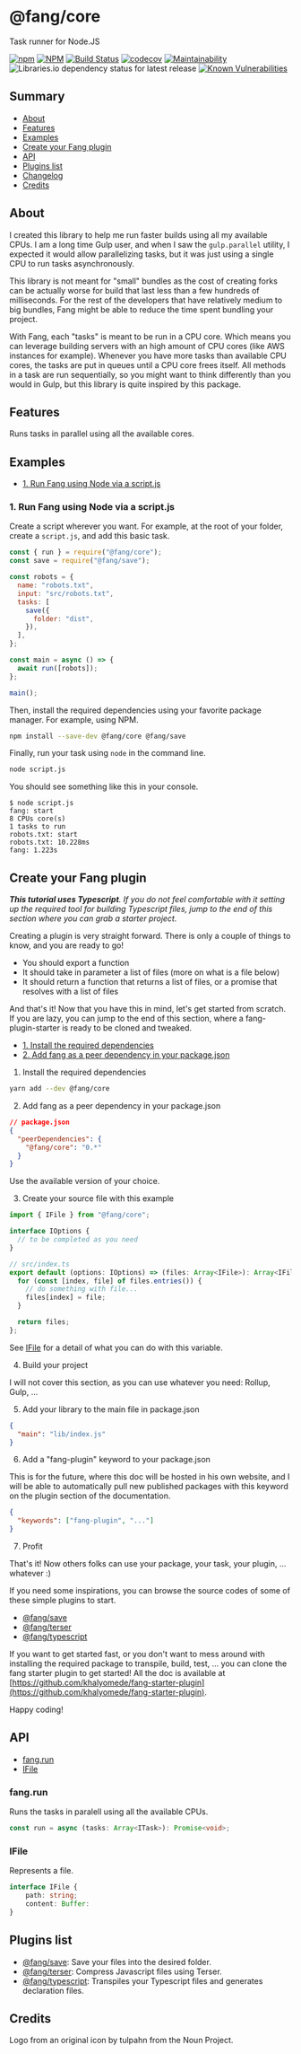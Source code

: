 # @fang/core

Task runner for Node.JS

[![npm](https://img.shields.io/npm/v/@fang/core)](https://www.npmjs.com/package/@fang/core) [![NPM](https://img.shields.io/npm/l/@fang/core)](https://github.com/khalyomede/fang-core/blob/master/LICENSE) [![Build Status](https://travis-ci.com/khalyomede/fang-core.svg?branch=master)](https://travis-ci.com/khalyomede/fang-core) [![codecov](https://codecov.io/gh/khalyomede/fang-core/branch/master/graph/badge.svg)](https://codecov.io/gh/khalyomede/fang-core) [![Maintainability](https://api.codeclimate.com/v1/badges/0bf7e947b52754320e4d/maintainability)](https://codeclimate.com/github/khalyomede/fang-core/maintainability) ![Libraries.io dependency status for latest release](https://img.shields.io/librariesio/release/npm/@fang/core) [![Known Vulnerabilities](https://snyk.io/test/github/khalyomede/fang-core/badge.svg?targetFile=package.json)](https://snyk.io/test/github/khalyomede/fang-core?targetFile=package.json)

## Summary

- [About](#about)
- [Features](#features)
- [Examples](#examples)
- [Create your Fang plugin](#create-your-fang-plugin)
- [API](#api)
- [Plugins list](#plugins-list)
- [Changelog](CHANGELOG.md)
- [Credits](#credits)

## About

I created this library to help me run faster builds using all my available CPUs. I am a long time Gulp user, and when I saw the `gulp.parallel` utility, I expected it would allow parallelizing tasks, but it was just using a single CPU to run tasks asynchronously.

This library is not meant for "small" bundles as the cost of creating forks can be actually worse for build that last less than a few hundreds of milliseconds. For the rest of the developers that have relatively medium to big bundles, Fang might be able to reduce the time spent bundling your project.

With Fang, each "tasks" is meant to be run in a CPU core. Which means you can leverage building servers with an high amount of CPU cores (like AWS instances for example). Whenever you have more tasks than available CPU cores, the tasks are put in queues until a CPU core frees itself. All methods in a task are run sequentially, so you might want to think differently than you would in Gulp, but this library is quite inspired by this package.

## Features

Runs tasks in parallel using all the available cores.

## Examples

- [1. Run Fang using Node via a script.js](#1-run-fang-using-node-via-a-script-js)

### 1. Run Fang using Node via a script.js

Create a script wherever you want. For example, at the root of your folder, create a `script.js`, and add this basic task.

```javascript
const { run } = require("@fang/core");
const save = require("@fang/save");

const robots = {
  name: "robots.txt",
  input: "src/robots.txt",
  tasks: [
    save({
      folder: "dist",
    }),
  ],
};

const main = async () => {
  await run([robots]);
};

main();
```

Then, install the required dependencies using your favorite package manager. For example, using NPM.

```bash
npm install --save-dev @fang/core @fang/save
```

Finally, run your task using `node` in the command line.

```bash
node script.js
```

You should see something like this in your console.

```
$ node script.js
fang: start
8 CPUs core(s)
1 tasks to run
robots.txt: start
robots.txt: 10.228ms
fang: 1.223s
```

## Create your Fang plugin

_**This tutorial uses Typescript**. If you do not feel comfortable with it setting up the required tool for building Typescript files, jump to the end of this section where you can grab a starter project._

Creating a plugin is very straight forward. There is only a couple of things to know, and you are ready to go!

- You should export a function
- It should take in parameter a list of files (more on what is a file below)
- It should return a function that returns a list of files, or a promise that resolves with a list of files

And that's it! Now that you have this in mind, let's get started from scratch. If you are lazy, you can jump to the end of this section, where a fang-plugin-starter is ready to be cloned and tweaked.

- [1. Install the required dependencies](#1-install-the-required-dependencies)
- [2. Add fang as a peer dependency in your package.json](#2-add-fang-as-a-peer-dependency-in-your-package-json)

1. Install the required dependencies

```bash
yarn add --dev @fang/core
```

2. Add fang as a peer dependency in your package.json

```json
// package.json
{
  "peerDependencies": {
    "@fang/core": "0.*"
  }
}
```

Use the available version of your choice.

3. Create your source file with this example

```typescript
import { IFile } from "@fang/core";

interface IOptions {
  // to be completed as you need
}

// src/index.ts
export default (options: IOptions) => (files: Array<IFile>): Array<IFile> => {
  for (const [index, file] of files.entries()) {
    // do something with file...
    files[index] = file;
  }

  return files;
};
```

See [IFile](#ifile) for a detail of what you can do with this variable.

4. Build your project

I will not cover this section, as you can use whatever you need: Rollup, Gulp, ...

5. Add your library to the main file in package.json

```json
{
  "main": "lib/index.js"
}
```

6. Add a "fang-plugin" keyword to your package.json

This is for the future, where this doc will be hosted in his own website, and I will be able to automatically pull new published packages with this keyword on the plugin section of the documentation.

```json
{
  "keywords": ["fang-plugin", "..."]
}
```

7. Profit

That's it! Now others folks can use your package, your task, your plugin, ... whatever :)

If you need some inspirations, you can browse the source codes of some of these simple plugins to start.

- [@fang/save](https://github.com/khalyomede/fang-save)
- [@fang/terser](https://npmjs.com/package/@fang/terser)
- [@fang/typescript](https://github.com/khalyomede/fang-typescript)

If you want to get started fast, or you don't want to mess around with installing the required package to transpile, build, test, ... you can clone the fang starter plugin to get started! All the doc is available at [https://github.com/khalyomede/fang-starter-plugin](https://github.com/khalyomede/fang-starter-plugin).

Happy coding!

## API

- [fang.run](#fang-run)
- [IFile](#ifile)

### fang.run

Runs the tasks in paralell using all the available CPUs.

```typescript
const run = async (tasks: Array<ITask>): Promise<void>;
```

### IFile

Represents a file.

```typescript
interface IFile {
	path: string;
	content: Buffer:
}
```

## Plugins list

- [@fang/save](https://npmjs.com/package/@fang/save): Save your files into the desired folder.
- [@fang/terser](https://npmjs.com/package/@fang/terser): Compress Javascript files using Terser.
- [@fang/typescript](https://npmjs.com/package/@fang/typescript): Transpiles your Typescript files and generates declaration files.

## Credits

Logo from an original icon by tulpahn from the Noun Project.
